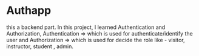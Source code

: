 # Authapp
this a backend part. In this project, I learned Authentication and Authorization, Authentication => which is used for authenticate/identify the user and Authorization => which is used for decide the role like - visitor, instructor, student , admin. 
